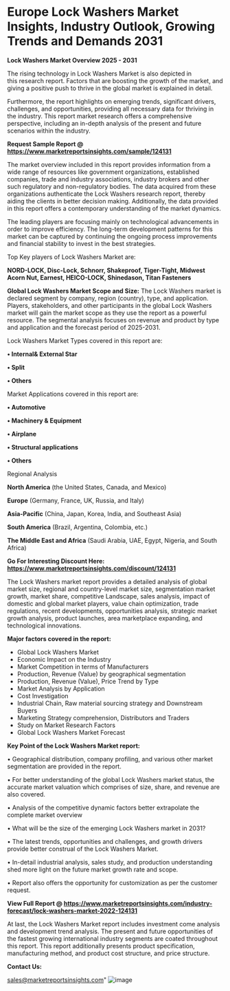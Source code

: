 # Europe Lock Washers Market Insights, Industry Outlook, Growing Trends and Demands 2031

<Strong> Lock Washers Market Overview 2025 - 2031</strong>

The rising technology in Lock Washers Market is also depicted in this research report. Factors that are boosting the growth of the market, and giving a positive push to thrive in the global market is explained in detail.

Furthermore, the report highlights on emerging trends, significant drivers, challenges, and opportunities, providing all necessary data for thriving in the industry. This report market research offers a comprehensive perspective, including an in-depth analysis of the present and future scenarios within the industry.

<strong>Request Sample Report @ <a href=https://www.marketreportsinsights.com/sample/124131>https://www.marketreportsinsights.com/sample/124131</a></strong>

The market overview included in this report provides information from a wide range of resources like government organizations, established companies, trade and industry associations, industry brokers and other such regulatory and non-regulatory bodies. The data acquired from these organizations authenticate the Lock Washers research report, thereby aiding the clients in better decision making. Additionally, the data provided in this report offers a contemporary understanding of the market dynamics.

The leading players are focusing mainly on technological advancements in order to improve efficiency. The long-term development patterns for this market can be captured by continuing the ongoing process improvements and financial stability to invest in the best strategies.

Top Key players of Lock Washers Market are:

<strong>NORD-LOCK, Disc-Lock, Schnorr, Shakeproof, Tiger-Tight, Midwest Acorn Nut, Earnest, HEICO-LOCK, Shinedason, Titan Fasteners</strong>

<strong><b>Global Lock Washers Market Scope and Size:</b></strong>
The Lock Washers market is declared segment by company, region (country), type, and application. Players, stakeholders, and other participants in the global Lock Washers market will gain the market scope as they use the report as a powerful resource. The segmental analysis focuses on revenue and product by type and application and the forecast period of 2025-2031.

Lock Washers Market Types covered in this report are:

<strong>• Internal& External Star

• Split

• Others</strong>

Market Applications covered in this report are:

<strong>• Automotive

• Machinery & Equipment

• Airplane

• Structural applications

• Others</strong> 

Regional Analysis

<strong>North America</strong> (the United States, Canada, and Mexico)

<strong>Europe</strong> (Germany, France, UK, Russia, and Italy)

<strong>Asia-Pacific</strong> (China, Japan, Korea, India, and Southeast Asia)

<strong>South America</strong> (Brazil, Argentina, Colombia, etc.)

<strong>The Middle East and Africa</strong> (Saudi Arabia, UAE, Egypt, Nigeria, and South Africa)

<strong>Go For Interesting Discount Here: <a href=https://www.marketreportsinsights.com/discount/124131>https://www.marketreportsinsights.com/discount/124131</a></strong>

The Lock Washers market report provides a detailed analysis of global market size, regional and country-level market size, segmentation market growth, market share, competitive Landscape, sales analysis, impact of domestic and global market players, value chain optimization, trade regulations, recent developments, opportunities analysis, strategic market growth analysis, product launches, area marketplace expanding, and technological innovations.

<strong><b>Major factors covered in the report:</b></strong>
<ul>
  <li>Global Lock Washers Market </li>
  <li>Economic Impact on the Industry</li>
  <li>Market Competition in terms of Manufacturers</li>
  <li>Production, Revenue (Value) by geographical segmentation</li>
  <li>Production, Revenue (Value), Price Trend by Type</li>
  <li>Market Analysis by Application</li>
  <li>Cost Investigation</li>
  <li>Industrial Chain, Raw material sourcing strategy and Downstream Buyers</li>
  <li>Marketing Strategy comprehension, Distributors and Traders</li>
  <li>Study on Market Research Factors</li>
  <li>Global Lock Washers Market Forecast</li>
</ul>

<strong><b>Key Point of the Lock Washers Market report:</b></strong>

• Geographical distribution, company profiling, and various other market segmentation are provided in the report.

• For better understanding of the global Lock Washers market status, the accurate market valuation which comprises of size, share, and revenue are also covered.

• Analysis of the competitive dynamic factors better extrapolate the complete market overview

• What will be the size of the emerging Lock Washers market in 2031?

• The latest trends, opportunities and challenges, and growth drivers provide better construal of the Lock Washers Market.

• In-detail industrial analysis, sales study, and production understanding shed more light on the future market growth rate and scope.

• Report also offers the opportunity for customization as per the customer request.

<strong><b>View Full Report @ <a href=https://www.marketreportsinsights.com/industry-forecast/lock-washers-market-2022-124131>https://www.marketreportsinsights.com/industry-forecast/lock-washers-market-2022-124131</a></b></strong>


At last, the Lock Washers Market report includes investment come analysis and development trend analysis. The present and future opportunities of the fastest growing international industry segments are coated throughout this report. This report additionally presents product specification, manufacturing method, and product cost structure, and price structure.

<strong>Contact Us:</strong>

sales@marketreportsinsights.com"
![image](https://github.com/user-attachments/assets/fe1b42f1-8f3b-42ef-b8c1-6d22ce7e426e)
